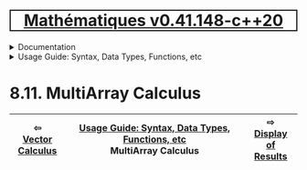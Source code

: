 [<h1 style='border: 2px solid; text-align: center'>Mathématiques v0.41.148-c++20</h1>](../../../README.md)

<details>

<summary>Documentation</summary>

# [Chapter  Documentation](../../README.md)<br>
Chapter 1. [License](../../license/README.md)<br>
Chapter 2. [About](../../about/README.md)<br>
Chapter 3. [Status & Release Notes](../../status-release/README.md)<br>
Chapter 4. [Development Schedule](../../development-schedule/README.md)<br>
Chapter 5. [Introduction with Examples](../../intro/README.md)<br>
Chapter 6. [Installation](../../installation/README.md)<br>
Chapter 7. [Your First Mathématiques Project](../../first-project/README.md)<br>
Chapter 8. _Usage Guide: Syntax, Data Types, Functions, etc_ <br>
Chapter 9. [Benchmarks](../../benchmarks/README.md)<br>
Chapter 10. [Tests](../../test/README.md)<br>
Chapter 11. [Developer Guide: Modifying and Extending Mathématiques](../../developer-guide/README.md)<br>


</details>



<details>

<summary>Usage Guide: Syntax, Data Types, Functions, etc</summary>

# [8. Usage Guide: Syntax, Data Types, Functions, etc](../README.md)<br>
8.1. [Usage Guide Notation](../notation/README.md)<br>
8.2. [Scalar Types (Real, Imaginary, Complex & Quaternion)](../numbers/README.md)<br>
8.3. [Container Types (Vector, Matrix & MultiArray)](../multiarrays/README.md)<br>
8.4. [Operators](../operators/README.md)<br>
8.5. [Functions](../functions/README.md)<br>
8.6. [Linear Algebra](../linear-algebra/README.md)<br>
8.7. [Indexing, Masks, and Sorting](../indexing-sorting/README.md)<br>
8.8. [Ranges and Grids](../ranges-grids/README.md)<br>
8.9. [Calculus](../calculus/README.md)<br>
8.10. [Vector Calculus](../vector-calculus/README.md)<br>
8.11. _MultiArray Calculus_ <br>
8.12. [Display of Results](../display/README.md)<br>
8.13. [FILE I/O](../file-io/README.md)<br>
8.14. [Debug Modes](../debug/README.md)<br>


</details>



# 8.11. MultiArray Calculus



| ⇦ <br />[Vector Calculus](../vector-calculus/README.md)  | [Usage Guide: Syntax, Data Types, Functions, etc](../README.md)<br />MultiArray Calculus<br /><img width=1000/> | ⇨ <br />[Display of Results](../display/README.md)   |
| ------------ | :-------------------------------: | ------------ |

